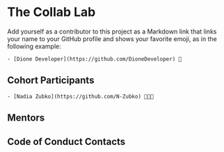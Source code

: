 # The Collab Lab

Add yourself as a contributor to this project as a Markdown link that links your name to your GitHub profile and shows your favorite emoji, as in the following example:

    - [Dione Developer](https://github.com/DioneDeveloper) 💅

## Cohort Participants

    - [Nadia Zubko](https://github.com/N-Zubko) 🐼👩‍💻

## Mentors

## Code of Conduct Contacts
